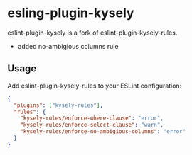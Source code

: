 # esling-plugin-kysely

eslint-plugin-kysely is a fork of eslint-plugin-kysely-rules.

- added no-ambigious columns rule

## Usage

Add eslint-plugin-kysely-rules to your ESLint configuration:

```json
{
  "plugins": ["kysely-rules"],
  "rules": {
    "kysely-rules/enforce-where-clause": "error",
    "kysely-rules/enforce-select-clause": "warn",
    "kysely-rules/enforce-no-ambigious-columns": "error"
  }
}
```
